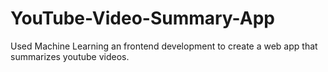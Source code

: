 # YouTube-Video-Summary-App
Used Machine Learning an frontend development to create a web app that summarizes youtube videos.
